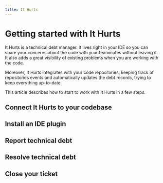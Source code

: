 ```yaml
---
title: It Hurts
---
```


# Getting started with It Hurts
It Hurts is a technical debt manager. It lives right in your IDE so you can share your concerns about the code with your teammates without leaving it. It also adds a great visibility of existing problems when you are working with the code.

Moreover, It Hurts integrates with your code repositories, keeping track of repositories events and automatically updates the debt records, trying to keep everything up-to-date.

This article describes how to start to work with It Hurts in a few steps.

## Connect It Hurts to your codebase

## Install an IDE plugin

## Report technical debt

## Resolve technical debt 

## Close your ticket
